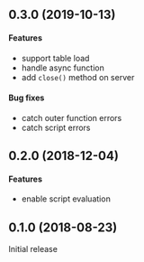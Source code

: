 ## 0.3.0 (2019-10-13)

#### Features

- support table load
- handle async function
- add `close()` method on server

#### Bug fixes

- catch outer function errors
- catch script errors

## 0.2.0 (2018-12-04)

#### Features

- enable script evaluation

## 0.1.0 (2018-08-23)

Initial release
